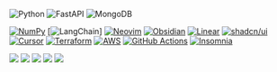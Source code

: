 ![Python](https://img.shields.io/badge/python-3670A0?style=for-the-badge&logo=python&logoColor=ffdd54)
![FastAPI](https://img.shields.io/badge/FastAPI-005571?style=for-the-badge&logo=fastapi)
![MongoDB](https://img.shields.io/badge/-MongoDB-13aa52?style=for-the-badge&logo=mongodb&logoColor=white)

[![NumPy](https://img.shields.io/badge/NumPy-4DABCF?logo=numpy&logoColor=fff)](#)
[![LangChain](https://img.shields.io/badge/LangChain-1c3c3c.svg?logo=langchain&logoColor=white)]
[![Neovim](https://img.shields.io/badge/Neovim-57A143?logo=neovim&logoColor=fff)](#)
[![Obsidian](https://img.shields.io/badge/Obsidian-%23483699.svg?&logo=obsidian&logoColor=white)](#)
[![Linear](https://img.shields.io/badge/Linear-5E6AD2?logo=linear&logoColor=fff)](#)
[![shadcn/ui](https://img.shields.io/badge/shadcn%2Fui-000?logo=shadcnui&logoColor=fff)](#)
[![Cursor](https://custom-icon-badges.demolab.com/badge/Cursor-000000?logo=cursor-ai-white)](#)
[![Terraform](https://img.shields.io/badge/Terraform-844FBA?logo=terraform&logoColor=fff)](#)
[![AWS](https://custom-icon-badges.demolab.com/badge/AWS-%23FF9900.svg?logo=aws&logoColor=white)](#)
[![GitHub Actions](https://img.shields.io/badge/GitHub_Actions-2088FF?logo=github-actions&logoColor=white)](#)
[![Insomnia](https://img.shields.io/badge/Insomnia-4000BF?logo=insomnia&logoColor=white)](#)

![](https://img.shields.io/badge/Code-React-informational?style=flat&logo=react&logoColor=white&color=4AB197)
![](https://img.shields.io/badge/Code-SQL-informational?style=flat&logo=SQL&logoColor=white&color=4AB197)
![](https://img.shields.io/badge/Style-Tailwind-informational?style=flat&logo=Tailwind-CSS&logoColor=white&color=4AB197)
![](https://img.shields.io/badge/Tools-Docker-informational?style=flat&logo=docker&logoColor=white&color=4AB197)
![](https://img.shields.io/badge/Tools-GitHub-informational?style=flat&logo=GitHub&logoColor=white&color=4AB197)



